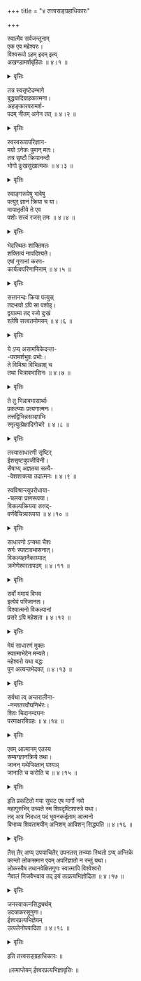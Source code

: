 +++
title = "४ तत्त्वसङ्ग्रहाधिकारः"

+++
  
स्वात्मैव सर्वजन्तूनाम्  
एक एव महेश्वरः।  
विश्वरूपो ऽहम् इदम् इत्य्  
अखण्डामर्शबृंहितः  ॥ ४।१ ॥  
  
<details><summary>वृत्तिः</summary>
एकः प्रथमोपादेयतुर्यदशायाम् अखण्डितग्राहकाखण्डितग्राह्यतन्मेलनाचमत्कारोपबृंहितः साधारण एव सर्वप्राणिनाम् आत्मा विश्वरूपो महेश्वरः ॥  
</details>
  
तत्र स्वसृष्टेदम्भागे  
बुद्ध्यादिग्राहकात्मना।  
अहङ्कारपरामर्श-  
पदम् नीतम् अनेन तत्  ॥ ४।२ ॥  
<details><summary>वृत्तिः</summary>
महेश्वरस्य जृम्भामये ऽस्मिन् निर्गते तस्मिन्न् इदन्तापरामर्शे ग्राह्यं यन् निर्मितं बुद्धिः प्राणो ऽथ शून्यं तद् वेद्यैकदेशरूपम् अहङ्कारावमृश्यतापादनेन परिच्छिन्नग्राहकीकृतम् ॥  
</details>
  
स्वस्वरूपापरिज्ञान-  
मयो ऽनेकः पुमान् मतः।  
तत्र सृष्टौ क्रियानन्दौ  
भोगो दुःखसुखात्मकः  ॥ ४।३ ॥  
  
<details><summary>वृत्तिः</summary>
एतद् एव विश्वात्मनः परिमितत्वकरणम् अप्रत्यभिज्ञानम् उच्यते । एवं चानेकबुद्धिप्राणादिखण्डगतापराहङ्कारपरामर्शः परापरिज्ञानसञ्ज्ञः । प्रत्यकात्मनो बहवस्, तेषु प्रमातृरूपेषु महेश्वरेण स्वानन्दः स्वक्रियैककर्तृतानुसारिणी निर्मिता । स एव भोग आनन्दलेशाख्यः सुखसञ्ज्ञितः क्रियालवात्मा दुःखरूपः क्रिया दुःखं च वक्ष्यते ॥  
</details>
  
स्वाङ्गरूपेषु भावेषु  
पत्युर् ज्ञानं क्रिया च या।  
मायातृतीये ते एव  
पशोः सत्त्वं रजस् तमः   ॥ ४।४ ॥  
  
<details><summary>वृत्तिः</summary>
ईश्वरस्य ज्ञानक्रिये ते मायया सहिते पशोः सत्त्वरजस्तमांसि ॥  
</details>
  
भेदस्थितः शाक्तिमतः  
शक्तित्वं नापदिश्यते।  
एषां गुणानां करण-  
कार्यत्वपरिणामिनाम्  ॥ ४।५ ॥  
  
<details><summary>वृत्तिः</summary>
सत्त्वरजस्तमसां च भेदेनावभासान् न शक्तिव्यपदेशः शक्तिशक्तिमतोर् अभेदात् । वस्तुतः शक्तिविकासो विश्वम् ॥  
</details>
  
सत्तानन्दः क्रिया पत्युस्  
तदभावो ऽपि सा पशोह्।  
द्वयात्मा तद् रजो दुःखं  
श्लेषि सत्त्वतमोमयम्  ॥ ४।६ ॥  
  
<details><summary>वृत्तिः</summary>
ईश्वरस्यानन्तकर्तृता चमत्काररूपा क्रियोक्ता परमप्रकाशानन्दमयी, प्रत्यगात्मनस् तु तौ प्रकाशानन्दौ ग्राह्यभूतौ सत्त्वम् उच्यते । तदभावश् च तमः, सत्त्वतमसी प्रकाशानन्दतदभावरूपे द्वे अपि श्लेषात्मनी [रजः] । पशोः रजःसञ्ज्ञया क्रिया च दुःखं चोच्यते ॥  
</details>
  
ये ऽप्य् असामयिकेदन्ता-  
-परामर्शभुवः प्रभोः।  
ते विमिश्रा विभिन्नाश् च  
तथा चित्रावभासिनः   ॥ ४।७ ॥  
  
<details><summary>वृत्तिः</summary>
ये चैते महेश्वरस्येदंशब्दसङ्केतानुसन्धानं विनापि प्रकाशस्य परामर्शसारत्वाद् बालदशायाम् इवेदमर्थनिर्देश्या भावास्, ते ऽनेकाभाससामानाधिकरण्येन स्वलक्षणात्मनः पृथक्सामान्यरूपतया नानाकाराश् च तथा तन्निर्माणात् प्रथन्ते ॥  
</details>
  
ते तु भिन्नावभासार्थाः  
प्रकल्प्याः प्रत्यगात्मनः।  
तत्तद्विभिन्नसञ्ज्ञाभिः  
स्मृत्युत्प्रेक्षादिगोचरे  ॥ ४।८ ॥  
  
<details><summary>वृत्तिः</summary>
ते विभिन्नावभासाः सामान्यात्मनो ऽर्थास् तदनुभवसंस्कृतैः कृशो ऽहं दुःखी सुखी वाहम् इति विचित्रव्यपदेशविषयीक्रियमाणात्मभिः क्षेत्रज्ञैर् विकल्पनशक्त्या तत्तद्घटरजतशुक्लपटशकटादिनाम्नान्तस्प्रत्यवमर्शनीयत्वेन प्रदर्श्यन्ते स्मृतौ पूर्वानुभवाप्रमोषे, विचित्रोत्प्रेक्षादिषु तु स्वातन्त्र्येण । अयम् एव ग्राह्यग्राहकभेदावभासः शब्दमयः पशुभावे संसारबन्धः ॥  
</details>
  
तस्यासाधारणी सृष्टिर्  
ईशसृष्ट्युपजीविनी।  
सैषाप्य् अज्ञतया सत्यै-  
-वेशशाक्त्या तदात्मनः  ॥ ४।९ ॥  
  
स्वविश्रान्त्युपरोधाया-  
-चलया प्राणरूपया।  
विकल्पक्रियया तत्तद्-  
वर्णवैचित्र्यरूपया  ॥ ४।१० ॥  
  
<details><summary>वृत्तिः</summary>
क्षेत्रश् चेश्वररूप एव तत्तत्सामान्यरूपानर्थान् ईशशक्त्यैवापरिज्ञातया सर्वसाधारणार्थदर्शनसंस्कृतानन्यवेद्यान् निर्मिमीते । सा चेश्वरशाक्तिः स्वात्ममात्रविश्रान्तिविरोधाय मायाव्यपदेश्या तत्तत्ककारादिवर्णभेदशतानन्तगणना प्राणरूपेण चञ्चलताम् आपन्ना विकल्पाख्यव्यापारा तथान्तः सृजत्य् अर्थान् ॥  
</details>
  
साधारणो ऽन्यथा चैशः  
सर्गः स्पष्टावभासनात्।  
विकल्पहानैकाग्र्यात्  
क्रमेणेश्वरतापदम्  ॥ ४।११ ॥  
  
<details><summary>वृत्तिः</summary>
ईश्वरस्य तु सृष्टिः सर्वप्रमातॄणां साधारणी तेषां तन्मध्य एवोत्पादाद्, एकप्रमातृनियता चैकप्रमात्रावेशेन स्वप्नभ्रान्त्यादौ सृष्टिः । सा चाहम् इदम् इत्य् एतावत् परामर्शमयी भेदानुदयाद् विकल्पोज्झिता स्पष्टावभासा च । तत्रान्तरान्तरोद्यत्क्षेत्रज्ञव्यापारविकल्पननिर्ह्रासपरिशीलनेन संसारिणां क्रमेणैकरसैश्वर्योद्गमात् क्षेत्रज्ञताविमुक्तिः ॥  
</details>
  
सर्वो ममायं विभव  
इत्येवं परिजानतः।  
विश्वात्मनो विकल्पानां  
प्रसरे ऽपि महेशता  ॥ ४।१२ ॥  
  
<details><summary>वृत्तिः</summary>
क्षेत्रज्ञस्यापीश्वरशाक्त्यैव विकल्पारम्भ इति तद्दशायाम् अपि परिज्ञातेश्वरभावस्य ममायं संसारमयो विभव इत्य् अभेदेन विश्वम् आविशतः परामर्शमात्रान् अशेषान् विकल्पान् सम्पादयतो महेश्वरतैव ॥  
</details>
  
मेयं साधारणं मुक्तः  
स्वात्माभेदेन मन्यते।  
महेश्वरो यथा बद्धः  
पुन अत्यन्तभेदवत्  ॥ ४।१३ ॥  
  
<details><summary>वृत्तिः</summary>
बद्धमुक्तयोर् वेद्यम् एकं, किं तु बद्धो ऽत्यन्तविभेदेन तद् वेत्ति विमुक्तः स्वात्मदेहत्वेन ॥  
</details>
  
सर्वथा त्व् अन्तरालीना-  
-नन्ततत्त्वौघनिर्भरः।  
शिवः चिदानन्दघनः  
परमाक्षरविग्रहः  ॥ ४।१४ ॥  
  
<details><summary>वृत्तिः</summary>
सर्वथा त्व् अन्तर्लीने प्रमेये ऽहम्मतौ पूर्णायां शिवतैव ॥  
</details>
  
एवम् आत्मानम् एतस्य  
सम्यग्ज्ञानक्रिये तथा।  
जानन् यथेप्सितान् पश्यञ्  
जानाति च करोति च  ॥ ४।१५ ॥  
  
<details><summary>वृत्तिः</summary>
इत्थम् आविष्कृतशक्त्यभिज्ञानम् आत्मानम् अनन्तज्ञानक्रियाशक्तिनिभृतम् ईश्वरं प्रत्यभिज्ञाय यथेच्छं सर्वं पश्यति निर्मिमीते ॥  
</details>
  
इति प्रकटितो मया सुघट एष मार्गो नवो  
महागुरुभिर् उच्यते स्म शिवदृष्टिशास्त्रे यथा।  
तद् अत्र निदधत् पदं भुवनकर्तृताम् आत्मनो  
विभाव्य शिवतामयीम् अनिशम् आविशन् सिद्ध्यति  ॥ ४।१६ ॥  
  
<details><summary>वृत्तिः</summary>
यत्र यथावस्थित एव व्यवहारे प्रत्यभिज्ञामात्राच् छिवतालाभः । स अयम् अवक्र एवाभिनवो मार्गः साक्षात्कृतपरमेश्वरभट्टारकाकारैर् भट्टश्रीसोमानन्दपादैः शिवदृष्टिनाम्नि प्रकरणे निर्दिष्टो मया युक्तिनिबन्धनेन हृदयङ्गमीकृतः । एतत् परिशीलनेन शिवतावेशाज् जीवन्न् एव मुक्तो भवति ॥  
</details>
  
तैस् तैर् अप्य् उपयाचितैर् उपनतस् तन्व्याः स्थितो ऽप्य् अन्तिके  
कान्तो लोकसमान एवम् अपरिज्ञातो न रन्तुं यथा।  
लोकस्यैष तथानवेक्षितगुणः स्वात्मापि विश्वेश्वरो  
नैवालं निजवैभवाय तद् इयं तत्प्रत्यभिज्ञोदिता  ॥ ४।१७ ॥  
  
<details><summary>वृत्तिः</summary>
कान्तदृष्टान्तेनेश्वरप्रत्यभिज्ञोपपादनीया चापूर्वफला च ॥****
</details>

जनस्यायत्नसिद्ध्यर्थम्  
उदयाकरसूनुना।  
ईश्वरप्रत्यभिज्ञेयम्  
उत्पलेनोपपादिता  ॥ ४।१८ ॥  
  
<details><summary>वृत्तिः</summary>
सुलभो ऽयं सिद्धिमार्गः प्रदर्शितः ॥  
</details>
  
इति तत्त्वसङ्ग्रहाधिकारः ॥  
  
॥समाप्तेयम् ईश्वरप्रत्यभिज्ञावृत्तिः ॥  